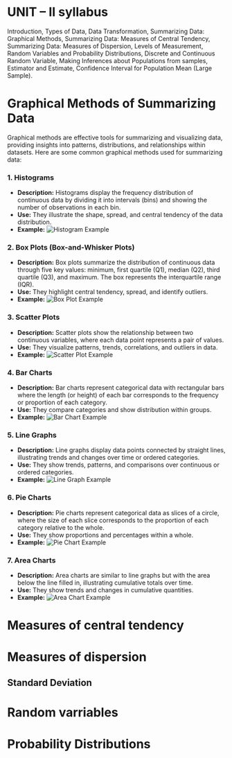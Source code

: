 # UNIT – II  syllabus
Introduction, Types of Data, Data Transformation, Summarizing Data: Graphical Methods, Summarizing Data: Measures of Central Tendency, Summarizing Data: Measures of Dispersion, Levels of Measurement, Random Variables and Probability Distributions, Discrete and Continuous Random Variable, Making Inferences about Populations from samples, Estimator and Estimate, Confidence Interval for Population Mean (Large Sample).

# Graphical Methods of Summarizing Data
Graphical methods are effective tools for summarizing and visualizing data, providing insights into patterns, distributions, and relationships within datasets. Here are some common graphical methods used for summarizing data:

### 1. Histograms
- **Description:** Histograms display the frequency distribution of continuous data by dividing it into intervals (bins) and showing the number of observations in each bin.
- **Use:** They illustrate the shape, spread, and central tendency of the data distribution.
- **Example:** ![Histogram Example](https://upload.wikimedia.org/wikipedia/commons/1/15/Symmetric-histogram.png)

### 2. Box Plots (Box-and-Whisker Plots)
- **Description:** Box plots summarize the distribution of continuous data through five key values: minimum, first quartile (Q1), median (Q2), third quartile (Q3), and maximum. The box represents the interquartile range (IQR).
- **Use:** They highlight central tendency, spread, and identify outliers.
- **Example:** ![Box Plot Example](https://upload.wikimedia.org/wikipedia/commons/1/1a/Boxplot_vs_PDF.svg)

### 3. Scatter Plots
- **Description:** Scatter plots show the relationship between two continuous variables, where each data point represents a pair of values.
- **Use:** They visualize patterns, trends, correlations, and outliers in data.
- **Example:** ![Scatter Plot Example](https://upload.wikimedia.org/wikipedia/commons/thumb/a/af/Scatter_diagram_for_quality_characteristic_XXX.svg/440px-Scatter_diagram_for_quality_characteristic_XXX.svg.png)

### 4. Bar Charts
- **Description:** Bar charts represent categorical data with rectangular bars where the length (or height) of each bar corresponds to the frequency or proportion of each category.
- **Use:** They compare categories and show distribution within groups.
- **Example:** ![Bar Chart Example](https://upload.wikimedia.org/wikipedia/commons/1/12/DietChart.svg)

### 5. Line Graphs
- **Description:** Line graphs display data points connected by straight lines, illustrating trends and changes over time or ordered categories.
- **Use:** They show trends, patterns, and comparisons over continuous or ordered categories.
- **Example:** ![Line Graph Example](https://upload.wikimedia.org/wikipedia/commons/thumb/3/3b/Trigonometric_function_approximations.svg/640px-Trigonometric_function_approximations.svg.png)

### 6. Pie Charts
- **Description:** Pie charts represent categorical data as slices of a circle, where the size of each slice corresponds to the proportion of each category relative to the whole.
- **Use:** They show proportions and percentages within a whole.
- **Example:** ![Pie Chart Example](https://upload.wikimedia.org/wikipedia/commons/thumb/6/63/Piechart_example.svg/640px-Piechart_example.svg.png)

### 7. Area Charts
- **Description:** Area charts are similar to line graphs but with the area below the line filled in, illustrating cumulative totals over time.
- **Use:** They show trends and changes in cumulative quantities.
- **Example:** ![Area Chart Example](https://upload.wikimedia.org/wikipedia/commons/thumb/8/8c/Area_chart.png/640px-Area_chart.png)


# Measures of central tendency
# Measures of dispersion
## Standard Deviation

# Random varriables
# Probability Distributions